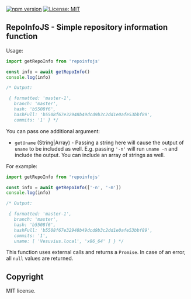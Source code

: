 [![npm version](https://badge.fury.io/js/repoinfojs.svg)](https://badge.fury.io/js/repoinfojs) [![License: MIT](https://img.shields.io/badge/License-MIT-yellow.svg)](https://opensource.org/licenses/MIT)

## RepoInfoJS - Simple repository information function

Usage:

```js
import getRepoInfo from 'repoinfojs'

const info = await getRepoInfo()
console.log(info)

/* Output:

 { formatted: 'master-1',
   branch: 'master',
   hash: 'b5508f6',
   hashFull: 'b5508f67e32948b49dcd9b3c2dd1e0afe53bbf89',
   commits: '1' } */
```

You can pass one additional argument:

* `getUname` (String|Array) - Passing a string here will cause the output of `uname` to be included as well. E.g. passing `'-n'` will run `uname -n` and include the output. You can include an array of strings as well.

For example:

```js
import getRepoInfo from 'repoinfojs'

const info = await getRepoInfo(['-n', '-m'])
console.log(info)

/* Output:

 { formatted: 'master-1',
   branch: 'master',
   hash: 'b5508f6',
   hashFull: 'b5508f67e32948b49dcd9b3c2dd1e0afe53bbf89',
   commits: '1',
   uname: [ 'Vesuvius.local', 'x86_64' ] } */
```

This function uses external calls and returns a `Promise`. In case of an error, all `null` values are returned.

## Copyright

MIT license.
